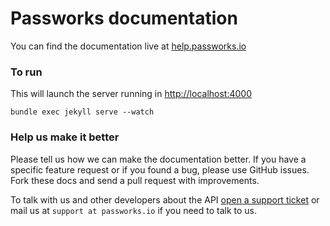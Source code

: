 # Passworks documentation

You can find the documentation live at [help.passworks.io](help.passworks.io)

### To run

This will launch the server running in [http://localhost:4000](http://localhost:4000)

```
bundle exec jekyll serve --watch
```


### Help us make it better

Please tell us how we can make the documentation better. If you have a specific feature request or if you found a bug, please use GitHub issues. Fork these docs and send a pull request with improvements.

To talk with us and other developers about the API [open a support ticket](https://github.com/passworks/help-documenattion/issues) or mail us at `support at passworks.io` if you need to talk to us.
